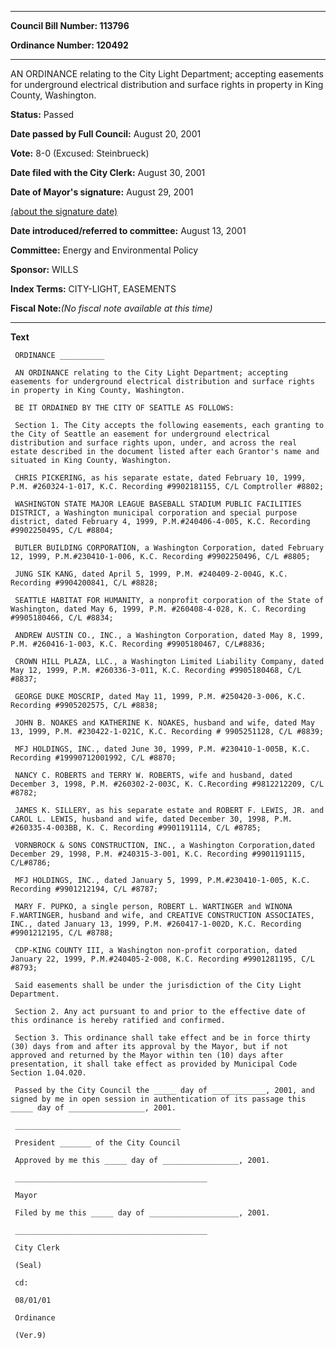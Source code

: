 

********

**Council Bill Number: 113796**
   
**Ordinance Number: 120492**
********

 AN ORDINANCE relating to the City Light Department; accepting easements for underground electrical distribution and surface rights in property in King County, Washington.

**Status:** Passed
   
**Date passed by Full Council:** August 20, 2001
   
**Vote:** 8-0 (Excused: Steinbrueck)
   
**Date filed with the City Clerk:** August 30, 2001
   
**Date of Mayor's signature:** August 29, 2001
   
[(about the signature date)](/~public/approvaldate.htm)
   
   
   
**Date introduced/referred to committee:** August 13, 2001
   
**Committee:** Energy and Environmental Policy
   
**Sponsor:** WILLS
   
   
**Index Terms:** CITY-LIGHT, EASEMENTS

**Fiscal Note:**_(No fiscal note available at this time)_

********

**Text**
   
```
 ORDINANCE __________

 AN ORDINANCE relating to the City Light Department; accepting easements for underground electrical distribution and surface rights in property in King County, Washington.

 BE IT ORDAINED BY THE CITY OF SEATTLE AS FOLLOWS:

 Section 1. The City accepts the following easements, each granting to the City of Seattle an easement for underground electrical distribution and surface rights upon, under, and across the real estate described in the document listed after each Grantor's name and situated in King County, Washington.

 CHRIS PICKERING, as his separate estate, dated February 10, 1999, P.M. #260324-1-017, K.C. Recording #9902181155, C/L Comptroller #8802;

 WASHINGTON STATE MAJOR LEAGUE BASEBALL STADIUM PUBLIC FACILITIES DISTRICT, a Washington municipal corporation and special purpose district, dated February 4, 1999, P.M.#240406-4-005, K.C. Recording #9902250495, C/L #8804;

 BUTLER BUILDING CORPORATION, a Washington Corporation, dated February 12, 1999, P.M.#230410-1-006, K.C. Recording #9902250496, C/L #8805;

 JUNG SIK KANG, dated April 5, 1999, P.M. #240409-2-004G, K.C. Recording #9904200841, C/L #8828;

 SEATTLE HABITAT FOR HUMANITY, a nonprofit corporation of the State of Washington, dated May 6, 1999, P.M. #260408-4-028, K. C. Recording #9905180466, C/L #8834;

 ANDREW AUSTIN CO., INC., a Washington Corporation, dated May 8, 1999, P.M. #260416-1-003, K.C. Recording #9905180467, C/L#8836;

 CROWN HILL PLAZA, LLC., a Washington Limited Liability Company, dated May 12, 1999, P.M. #260336-3-011, K.C. Recording #9905180468, C/L #8837;

 GEORGE DUKE MOSCRIP, dated May 11, 1999, P.M. #250420-3-006, K.C. Recording #9905202575, C/L #8838;

 JOHN B. NOAKES and KATHERINE K. NOAKES, husband and wife, dated May 13, 1999, P.M. #230422-1-021C, K.C. Recording # 9905251128, C/L #8839;

 MFJ HOLDINGS, INC., dated June 30, 1999, P.M. #230410-1-005B, K.C. Recording #19990712001992, C/L #8870;

 NANCY C. ROBERTS and TERRY W. ROBERTS, wife and husband, dated December 3, 1998, P.M. #260302-2-003C, K. C.Recording #9812212209, C/L #8782;

 JAMES K. SILLERY, as his separate estate and ROBERT F. LEWIS, JR. and CAROL L. LEWIS, husband and wife, dated December 30, 1998, P.M. #260335-4-003BB, K. C. Recording #9901191114, C/L #8785;

 VORNBROCK & SONS CONSTRUCTION, INC., a Washington Corporation,dated December 29, 1998, P.M. #240315-3-001, K.C. Recording #9901191115, C/L#8786;

 MFJ HOLDINGS, INC., dated January 5, 1999, P.M.#230410-1-005, K.C. Recording #9901212194, C/L #8787;

 MARY F. PUPKO, a single person, ROBERT L. WARTINGER and WINONA F.WARTINGER, husband and wife, and CREATIVE CONSTRUCTION ASSOCIATES, INC., dated January 13, 1999, P.M. #260417-1-002D, K.C. Recording #9901212195, C/L #8788;

 CDP-KING COUNTY III, a Washington non-profit corporation, dated January 22, 1999, P.M.#240405-2-008, K.C. Recording #9901281195, C/L #8793;

 Said easements shall be under the jurisdiction of the City Light Department.

 Section 2. Any act pursuant to and prior to the effective date of this ordinance is hereby ratified and confirmed.

 Section 3. This ordinance shall take effect and be in force thirty (30) days from and after its approval by the Mayor, but if not approved and returned by the Mayor within ten (10) days after presentation, it shall take effect as provided by Municipal Code Section 1.04.020.

 Passed by the City Council the _____ day of ____________, 2001, and signed by me in open session in authentication of its passage this _____ day of _________________, 2001.

 _____________________________________

 President _______ of the City Council

 Approved by me this _____ day of _________________, 2001.

 ___________________________________________

 Mayor

 Filed by me this _____ day of ____________________, 2001.

 ___________________________________________

 City Clerk

 (Seal)

 cd:

 08/01/01

 Ordinance

 (Ver.9)

```
